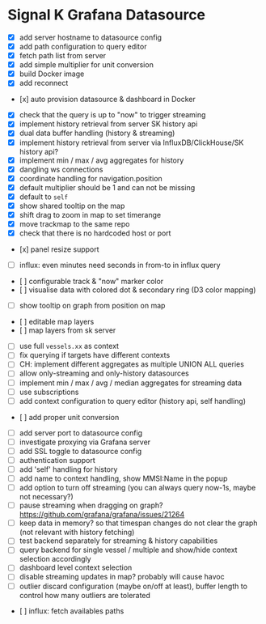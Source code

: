# Signal K Grafana Datasource

- [x] add server hostname to datasource config
- [x] add path configuration to query editor
- [x] fetch path list from server
- [x] add simple multiplier for unit conversion
- [x] build Docker image
- [x] add reconnect
- [x] auto provision datasource & dashboard in Docker
- [x] check that the query is up to "now" to trigger streaming
- [x] implement history retrieval from server SK history api
- [x] dual data buffer handling (history & streaming)
- [x] implement history retrieval from server via InfluxDB/ClickHouse/SK history api?
- [x] implement min / max / avg aggregates for history
- [x] dangling ws connections
- [x] coordinate handling for navigation.position
- [x] default multiplier should be 1 and can not be missing
- [x] default to `self`
- [x] show shared tooltip on the map
- [x] shift drag to zoom in map to set timerange
- [x] move trackmap to the same repo
- [x] check that there is no hardcoded host or port
- [x] panel resize support
- [ ] influx: even minutes need  seconds in from-to in influx query
- [ ] configurable track & "now" marker color
- [ ] visualise data with colored dot & secondary ring (D3 color mapping)
- [ ] show tooltip on graph from position on map
- [ ] editable map layers
- [ ] map layers from sk server
- [ ] use full `vessels.xx` as context
- [ ] fix querying if targets have different contexts
- [ ] CH: implement different aggregates as multiple UNION ALL queries
- [ ] allow only-streaming and only-history datasources
- [ ] implement min / max / avg / median aggregates for streaming data
- [ ] use subscriptions
- [ ] add context configuration to query editor (history api, self handling)
- [ ] add proper unit conversion
- [ ] add server port to datasource config
- [ ] investigate proxying via Grafana server
- [ ] add SSL toggle to datasource config
- [ ] authentication support
- [ ] add 'self' handling for history
- [ ] add name to context handling, show MMSI:Name in the popup
- [ ] add option to turn off streaming (you can always query now-1s, maybe not necessary?)
- [ ] pause streaming when dragging on graph? https://github.com/grafana/grafana/issues/21264
- [ ] keep data in memory? so that timespan changes do not clear the graph (not relevant with history fetching)
- [ ] test backend separately for streaming & history capabilities
- [ ] query backend for single vessel /  multiple and show/hide context selection accordingly
- [ ] dashboard level context selection
- [ ] disable streaming updates in map? probably will cause havoc
- [ ] outlier discard configuration (maybe on/off at least), buffer length to control how many outliers are tolerated
- [ ] influx: fetch availables paths
